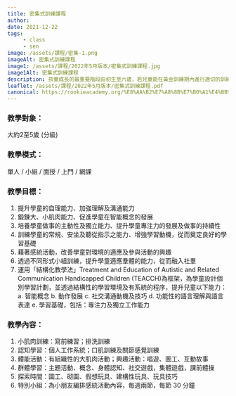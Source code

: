 ```yaml
---
title: 密集式訓練課程
author:
date: 2021-12-22
tags: 
     - class
     - sen
image: /assets/課程/密集-1.png
imageAlt: 密集式訓練課程
image1: /assets/課程/2022年5月版本/密集式訓練課程.jpg
image1Alt: 密集式訓練課程
description: 孩童成長的最重要階段由初生至六歲，若兒童能在黃金訓練期內進行適切的訓練，有助全方位提升兒童的能力。家長應與時並進，把握時間。本課程貼近幼稚園課程，銜接主流學校，並按孩子的能力施教，微調學習內容。
leaflet: /assets/課程/2022年5月版本/密集式訓練課程.pdf
canonical: https://rookieacademy.org/%E8%AA%B2%E7%A8%8B%E7%B0%A1%E4%BB%8B/%E5%AF%86%E9%9B%86%E5%BC%8F%E8%A8%93%E7%B7%B4%E8%AA%B2%E7%A8%8B/
---
```




### 教學對象：

大約2至5歲 (分級)

### 教學模式：

單人 / 小組 / 面授 / 上門 / 網課

### 教學目標：

1. 提升學童的自理能力、加強理解及溝通能力
2. 鍛鍊大、小肌肉能力、促進學童在智能概念的發展
3. 培養學童做事的主動性及獨立能力、提升學童專注力的發展及做事的持續性
4. 訓練學童的常規、安坐及聽從指示之能力、增強學習動機，從而奠定良好的學習基礎
5. 藉著感統活動，改善學童對環境的適應及參與活動的興趣
6. 透過不同形式小組訓練，提升學童適應羣體的能力，從而融入社羣
7. 運用「結構化教學法」Treatment and Education of Autistic and Related Communication Handicapped Children (TEACCH)為框架，為學童設計個別學習計劃，並透過結構性的學習環境及有系統的程序，提升兒童以下能力： a. 智能概念 b. 動作發展 c. 社交溝通動機及技巧 d. 功能性的語言理解與語言表達 e. 學習基礎，包括：專注力及獨立工作能力

### 教學內容：

1. 小肌肉訓練：寫前練習；排洗訓練
2. 認知學習：個人工作系統；口肌訓練及關節感覺訓練
3. 體能活動：有組織性的大肌肉活動；興趣活動：唱遊、圖工、互動故事
4. 群體學習：主題活動、概念、身體認知、社交遊戲，集體遊戲，課前體操
5. 探索時間：圖工、砌圖、假想玩具、建構性玩具、玩具技巧 
6. 特別小組：為小朋友編排感統活動內容，每週兩節，每節 30 分鐘
